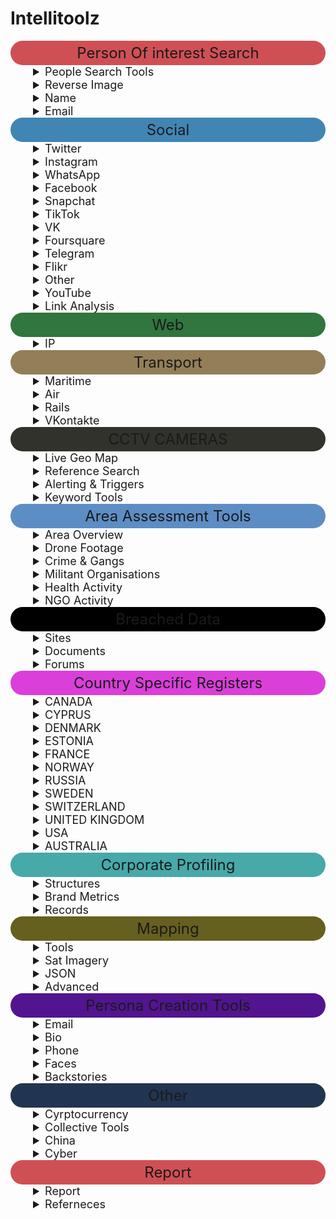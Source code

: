 <h1 id="intellitoolz">Intellitoolz</h1>
<summary style="text-align: center; font-size: 24px; background-color: #CF5054; padding: 5px; border-radius: 110px;">Person Of interest Search</summary>

<details>
<summary style="font-size: 18px; text-indent: 2em;">People Search Tools</summary>

<ul>
<li><p><a href="https://pipl.com/">Pipl - People Search</a></p>
</li>
<li><p><a href="https://www.zoominfo.com/s/search">ZoomInfo&#39;s database</a></p>
</li>
<li><p><a href="https://www.social-searcher.com/google-social-search/?q=person&fb=on&tw=on&gp=on&in=on&li=on&pi=on">Social Search (6 SM Platforms)</a></p>
</li>
<li><p><a href="https://www.whitepages.com.au/">White Pages® - Search for an Australian Business, Government Department or Person</a></p>
</li>
<li><p><a href="https://thatsthem.com/people-search">ThatsThem</a></p>
</li>
<li><p><a href="https://webmii.com/">Webmii</a></p>
</li>
<li><p><a href="https://www.peekyou.com/">PeekYou - People Search Made Easy</a></p>
</li>
<li><p><a href="https://www.411.com/">411 - White Pages -- Find Phone Numbers, People, Addresses &amp; More</a></p>
</li>
<li><p><a href="https://www.intelius.com/people-search?utm_source=google&utm_medium=cpc&utm_campaign=brand%20international&utm_content=25302&utm_term=%2Bintelius&gclid=Cj0KCQjw-r71BRDuARIsAB7i_QOSCvv1_ibR-OBmpUSDuiJLk75-NPxmhrl_mZv89VkDWCDdawEvLHEaAlIhEALw_wcB">People Search -- Intelius</a></p>
</li>
<li><p><a href="https://xlek.com/">xlek - Free Public Data Search</a></p>
</li>
<li><p><a href="https://nuwber.com/">Nuwber</a></p>
</details></li>
</ul>
<details>
<summary style="font-size: 18px; text-indent: 2em;">Reverse Image</summary>

<ul>
<li><p><a href="https://yandex.com/images/">Yandex.Images: search for images online or search by image</a></p>
</li>
<li><p><a href="https://pimeyes.com/en">PimEyes: Face Recognition Search Engine and Reverse Image Search</a></p>
</li>
<li><p><a href="https://images.google.com/">Google Reverse Image Search</a></p>
</li>
<li><p><a href="https://yandex.ru/images/?rdrnd=892501&redircnt=1551245317.1">Yandex</a></p>
</li>
<li><p><a href="http://www.bing.com/images/discover?FORM=ILPMFT">Bing Image Feed</a></p>
</li>
<li><p><a href="https://www.plaghunter.com/">Plaghunter.com</a></p>
</li>
<li><p><a href="https://www.osintcombine.com/reverse-image-analyzer">Reverse Image Analyser -- OSINT Combine</a></p>
</li>
<li><p><a href="https://identify.plantnet.org/">Pl@ntNet Identify</a></p>
</li>
<li><p><a href="https://ebird.org/home">eBird - Discover a new world of birding...</a></p>
</li>
<li><p><a href="http://www.cameratrace.com/trace">CameraTrace: Trace A Camera For Free</a></p>
</li>
<li><p><a href="https://console.aws.amazon.com/rekognition/home">AWS Rekognition (Facial Recognition &amp; Feature Extraction)</a></p>
</li>
<li><p><a href="https://cloud.google.com/natural-language/">Google Natural Language Processing</a></p>
</li>
<li><p><a href="https://tone-analyzer-demo.ng.bluemix.net/">Tone Analyzer (IBM Watson)</a></p>
</li>
<li><p><a href="https://cloud.google.com/vision/docs/drag-and-drop">Cloud Vision API  --  Image Analysis</a></p>
</li>
</ul>
</details>


<details>
<summary style="font-size: 18px; text-indent: 2em;">Name </summary>

<ul>
<li><p><a href="https://xlek.com/search_results.php">Public Information</a></p>
</li>
<li><p><a href="https://github.com/soxoj/osint-namecheckers-list">namecheckers-list: A list of tools to search accounts by username</a></p>
</li>
<li><p><a href="https://whatsmyname.app/">WhatsMyName Web osint</a></p>
</li>
</ul>
</details>


<details>
<summary style="font-size: 18px; text-indent: 2em;">Email</summary>

<ul>
<li><p><a href="https://epieos.com/">Epieos, the ultimate OSINT tool for email search -- holehe is CLI LINUX</a></p>
</li>
<li><p><a href="https://account.lampyre.io/data-lookup">Lampyre osint</a></p>
</li>
<li><p><a href="https://haveibeenpwned.com/">Have I Been Pwned: Check if your email has been compromised in a data breach</a></p>
</li>
<li><p><a href="https://centralops.net/co/emaildossier.aspx">Email exists? </a></p>
</li>
<li><p><a href="https://emailrep.io/">Simple Email Reputation</a></p>
</li>
<li><p><a href="https://hunter.io/">Hunter.io (Email Address Finder)</a></p>
</li>
<li><p><a href="https://whatismyipaddress.com/trace-email">Trace Email Address Source</a></p>
</li>
</ul>
</details>

<summary style="text-align: center; font-size: 24px; background-color: #4085B4; padding: 5px; border-radius: 110px;">Social</summary>


<details>
<summary style="font-size: 18px; text-indent: 2em;">Twitter</summary>

<ul>
<li><p><a href="https://twitterfall.com/">Twitterfall (Twitter)</a></p>
</li>
<li><p><a href="https://twimap.com/">Twitter Activity Map (Twitter)</a></p>
</li>
<li><p><a href="https://www.trendsmap.com/">Trends Map (Twitter)</a></p>
</li>
<li><p><a href="https://tweetdeck.twitter.com/">TweetDeck Geo Search (Twitter)</a></p>
</li>
<li><p><a href="https://onemilliontweetmap.com/?center=25.505,-0.09&zoom=2&search=&timeStep=0&timeSelector=0&hashtag1=&hashtag2=&hashtagBattle=0&timeRange=0&timeRange=25&heatmap=0&sun=0&cluster=1">OneMillionTweetMap (Twitter)</a></p>
</li>
<li><p><a href="https://www.omnisci.com/demos/tweetmap/">OmniSci Tweetmap (Twitter)</a></p>
</li>
<li><p><a href="https://twitter.com/search-advanced?lang=en&new">Twitter Advanced Search (Twitter)</a></p>
</li>
<li><p><a href="https://socialbearing.com/">Social Bearing (Twitter)</a></p>
</li>
<li><p><a href="https://tweetbeaver.com/">TweetBeaver (Twitter)</a></p>
</li>
<li><p><a href="https://keitharm.me/projects/tweet/">Twitter User Geo Mapper (Twitter)</a></p>
</li>
<li><p><a href="https://spoonbill.io/">Spoonbill (Twitter Account Changes)</a></p>
</li>
<li><p><a href="https://app.truthnest.com/">TruthNest - Twitter User Analysis</a></p>
</li>
<li><p><a href="http://theherdlocker.com/">TheHerdLocker.com</a></p>
</li>
</ul>
</details>


<details>
<summary style="font-size: 18px; text-indent: 2em;">Instagram</summary>

<ul>
<li><p><a href="https://www.instagram.com/accounts/login/?hl=en">Instagram (Use Search + Auto Refresh)</a></p>
</li>
<li><p><a href="https://www.osintcombine.com/instagram-explorer/#">Instagram Explorer -- OSINT Combine</a></p>
</li>
<li><p><a href="https://www.osintcombine.com/instagram-explorer">Instagram Explorer -- OSINT Combine</a></p>
</li>
<li><p><a href="https://www.searchmy.bio/">Searchmy.bio - Search Instagram bio text</a></p>
</li>
<li><p><a href="https://www.google.com/search?client=ubuntu&hs=CzK&channel=fs&ei=Q1rhW9yIDI27rQHr_bDACw&q=site%3Ainstagram.com+%22person%22&oq=site%3Ainstagram.com+%22person%22&gs_l=psy-ab.3...4194.4916..5259...0.0..0.329.1218.0j4j1j1......0....1..gws-wiz.CPTTLh3l4Bk">Instagram Person Search (change &quot;person&quot; for name)</a></p>
</li>
<li><p><a href="https://exportcomments.com/#">Export Comments to Excel Free - EXPORTCOMMENTS.COM</a></p>
</li>
<li><p><a href="https://analisa.io/">Instagram Analytics &amp; TikTok Analytics -- Analisa.io</a></p>
</li>
</ul>
</details>

<details>
<summary style="font-size: 18px; text-indent: 2em;">WhatsApp</summary>

<ul>
<li><a href="https://watools.io/wa-watcher">WA Watcher online status tracker - WhatsApp Tools</a></li>
</ul>
</details>

<details>
<summary style="font-size: 18px; text-indent: 2em;">Facebook</summary>

<ul>
<li><p><a href="https://www.facebook.com/search/videos/?q=Sydney&epa=FILTERS&filters=eyJ2aWRlb3Nfc291cmNlIjoie1wibmFtZVwiOlwidmlkZW9zX2xpdmVcIixcImFyZ3NcIjpcIlwifSJ9">Facebook Live Video Search (Modify search location)</a></p>
</li>
<li><p><a href="https://www.facebook.com/events/%3CeventID%3E/?active_tab=discussion">Facebook Event (Modify &lt;eventID in URL)</a></p>
</li>
<li><p><a href="http://graph.tips/beta/">Facebook Filter Search</a></p>
</li>
<li><p><a href="https://exportcomments.com/">Export Facebook, Instagram, Twitter, YouTube, VK, TikTok, Vimeo Comments to CSV / Excel - EXPORTCOMMENTS.COM</a></p>
</li>
</ul>
</details>

<details>

 <summary style="font-size: 18px; text-indent: 2em;">Snapchat</summary>

<ul>
<li><p><a href="https://map.snapchat.com/@-33.867100,151.207000,12.00z">SnapChat Activity Map (SnapChat)</a></p>
</li>
<li><p><a href="https://www.osintcombine.com/snapchat-multi-viewer">Snapchat Multi-Viewer -- OSINT Combine</a></p>
</li>
<li><p><a href="https://www.github.com/asharbinkhalil/khoji">khoji -- To download previous bitmojis</a></p>
</li>
</ul>
</details>


<details>

 <summary style="font-size: 18px; text-indent: 2em;">TikTok</summary>

<ul>
<li><p><a href="https://www.osintcombine.com/tiktok-quick-search">TikTok Quick Search -- OSINT Combine</a></p>
</li>
<li><p><a href="https://analisa.io/#">Instagram Analytics &amp; TikTok Analytics -- Analisa.io</a></p>
</li>
</ul>
</details>


<details>

<summary style="font-size: 18px; text-indent: 2em;">VK</summary>

<ul>
<li><a href="https://vk.com/people">VKontakte People Search</a></li>
</ul>
</details>

<details>
<summary style="font-size: 18px; text-indent: 2em;">Foursquare</summary>

<ul>
<li><a href="https://foursquare.com/search">Foursquare Search</a></li>
</ul>
</details>
<details>

<summary style="font-size: 18px; text-indent: 2em;">Telegram</summary>

<ul>
<li><p><a href="https://cse.google.com/cse?&cx=006368593537057042503:efxu7xprihg#gsc.tab=0">Telegram Search (Telegago)</a></p>
</li>
<li><p><a href="https://tgstat.ru/en/search">Telegram Search</a></p>
</li>
<li><p><a href="https://lyzem.com/">Home -- Lyzem.com</a></p>
</li>
</ul>
</details>

<details>

<summary style="font-size: 18px; text-indent: 2em;">Flikr</summary>

<ul>
<li><p><a href="https://www.flickr.com/map">Flickr Activity Map (Flickr)</a></p>
</li>
<li><p><a href="https://current-location.com/">Flikr Current Location</a></p>
</li>
</ul>
</details>
<details>
<summary style="font-size: 18px; text-indent: 2em;">Other</summary>


<ul>
<li><p><a href="https://www.google.com.au/search?q=cowboy+boots+AND+near+sydney&safe=strict&glp=1&adtest=on&tci=g%3A2036&uule=w+CAIQICIJQXVzdHJhbGlh&adtest-useragent=Mozilla%2F5.0+%28Linux%3B+U%3B+Android-4.0.3%3B+en-us%3B+Xoom+Build%2FIML77%29+AppleWebKit%2F535.7+%28KHTML%2C+like+Gecko%29+CrMo%2F16.0.912.75+Safari%2F535.7&oq=cowboy+boots+AND+near+sydney&gs_l=heirloom-serp.3...3525.3898.0.4005.6.2.0.3.0.0.171.301.0j2.2.0....0...1ac.1.34.heirloom-serp..5.1.130.fun-5TipiJM">Google NEAR Keyword Sample (Google)</a></p>
</li>
<li><p><a href="https://www.broadcastify.com/listen/">Broadcastify - Listen Live to Police, Fire, EMS, Aviation, and Rail Audio Feeds</a></p>
</li>
<li><p><a href="https://liveuamap.com/">Live UA Map (Geopolitical Event Monitor Map)</a></p>
</li>
<li><p><a href="https://trends.google.com/trends/trendingsearches/daily?geo=AR">Country Daily Trending Search Topics</a></p>
</li>
<li><p><a href="https://wigle.net/#">WiGLE: Wireless Network Mapping</a></p>
</li>
<li><p><a href="https://www.doogal.co.uk/strava.php">Strava segments</a></p>
</li>
<li><p><a href="https://botsentinel.com/">Bot Sentinel Dashboard ‹ Bot Sentinel</a></p>
</li>
<li><p><a href="https://www.osintcombine.com/social-geo-lens">Social Geo Lens -- OSINT Combine</a></p>
</li>
<li><p><a href="https://crisis24.garda.com/insights-intelligence/intelligence/risk-maps/global-security-hotspots-map">Global Security Hotspots Map -- Crisis24</a></p>
</li>
<li><p><a href="https://livingatlas.arcgis.com/livefeeds-status/">Live Feeds Status</a></p>
</li>
<li><p><a href="https://earthdata.nasa.gov/earth-observation-data/near-real-time/firms/active-fire-data">Active Fire Data -- Earthdata</a></p>
</details></li>
</ul>
<details>

<summary style="font-size: 18px; text-indent: 2em;">YouTube</summary>


<ul>
<li><p><a href="https://youtube.github.io/geo-search-tool/search.html">Youtube Geo Search Tool</a></p>
</li>
<li><p><a href="http://mattw.io/youtube-geofind/location">YouTube Geofind</a></p>
</li>
<li><p><a href="https://hadzy.com/">Hadzy - Youtube comments search</a></p>
</li>
</ul>
</details>


<details>

<summary style="font-size: 18px; text-indent: 2em;">Link Analysis</summary>

<ul>
<li><p><a href="https://anvaka.github.io/map-of-reddit/?x=353711.52128544624&y=389235.4555817076&z=18075.980708777406&q=europe">Map of Reddit</a></p>
</li>
<li><p><a href="https://socialgrep.com/">SocialGrep - Reddit</a></p>
</li>
<li><p><a href="https://www.smat-app.com/timeline?searchTerm=qanon&startDate=2021-10-17&endDate=2022-04-17&websites=gab&numberOf=10&interval=day&limit=1000&changepoint=false">SMAT - Multi source</a></p>
</li>
<li><p><a href="https://tweetdeck.twitter.com/#">TweetDeck</a></p>
</li>
<li><p><a href="https://mentionmapp.com/">Mentionmapp Twitter Networks (Twitter)</a></p>
</li>
<li><p><a href="https://accountanalysis.lucahammer.com/">Analysis of Twitter Accounts</a></p>
</li>
<li><p><a href="http://gramspy.com/">Instagram Interaction Reports (Instagram)</a></p>
</li>
<li><p><a href="https://tweetbeaver.com/getcommonfollowers.php">Find common followers of two Twitter users - TweetBeaver</a></p>
</li>
<li><p><a href="https://ident.familysearch.org/cis-web/oauth2/v3/authorization?client_secret=WXExoUx36sCbsd2QXtC55MN9EgTjYZ25IrLXdIMKg4WN9xnRHp5bsxGmt6g9BMq8lGvfJWNkJzxUuyZhhA8UMsLSBtlOzTRN2HEbHWTqdzoKN4%2Bkn6fOmTwhgJzj5CuaRisDhOcJ7KRugK%2BXpJZ7ZXXlJL0BJN8FglDmZ7QlIwGQ2q1qkyE6loSYd9EZnyXKhbs3O4KoQHqgTKcaG7Rimms0s1qi%2FTB6J4fZFcb%2ButkuVIgudFMklmdYXBnpvuRY4%2BD%2B82RrfRTRmcPqpThYbx8AxkBu6hiGvPoCBFT1YkXQPEIq2Na73tJAo1iyphp5dm9y9FSeiBOy1aXBOZDKUg%3D%3D&display=tree&response_type=code&redirect_uri=https%3A%2F%2Fwww.familysearch.org%2Fauth%2Ffamilysearch%2Fcallback&state=https%3A%2F%2Fwww.familysearch.org%2Ftree%2Ffind%2Fname&client_id=3Z3L-Z4GK-J7ZS-YT3Z-Q4KY-YN66-ZX5K-176R">FamilySearch: Sign In</a></p>
</li>
<li><p><a href="https://tweetbeaver.com/getcommonfriends.php">Find common friends of two Twitter users - TweetBeaver</a></p>
</li>
<li><p><a href="https://tweetbeaver.com/getconversations.php">Find conversations between two users - TweetBeaver</a></p>
</li>
<li><p><a href="https://tweetbeaver.com/getbulkdata.php">Bulk download Twitter user data - TweetBeaver</a></p>
</li>
<li><p><a href="https://www.facebook.com/browse/mutual_friends/?uid=4&node=5">Facebook Mutual Friends (Modify Source UID &amp; Node in URL)</a></p>
</li>
<li><p><a href="https://osintcombine.tools/#">DataVis by OSINT Combine</a></p>
</li>
<li><p><a href="https://polinode.com/">Polinode - Powerful Network Analysis in the Cloud</a></p>
</li>
<li><p><a href="https://www.google.com/advanced_search">2. Google Advanced Search (Google)</a></p>
</details></li>
</ul>
<summary style="text-align: center; font-size: 24px; background-color: #30763E; padding: 5px; border-radius: 110px;">Web</summary>

<details>
<summary style="font-size: 18px; text-indent: 2em;">IP</summary>

<ul>
<li><p><a href="https://toolbox.googleapps.com/apps/dig/#ANY/">Dig (DNS lookup)</a></p>
</li>
<li><p><a href="https://who.is/">Ip &amp; Domain</a></p>
</li>
<li><p><a href="https://viewdns.info/">ViewDNS.info - Your one source for DNS related tools!</a></p>
</li>
<li><p><a href="https://www.virustotal.com/gui/url/">VirusTotal - Error 404</a></p>
</li>
<li><p><a href="https://builtwith.com/">BuiltWith Technology Lookup</a></p>
</li>
<li><p><a href="https://www.shodan.io">Shohdan</a></p>
</li>
<li><p><a href="https://www.maxmind.com/en/geoip2-precision-demo?ip_address=134.119.176.19">GeoIP2 Web Service Demo -- MaxMind</a></p>
</li>
</ul>
</details>


<summary style="text-align: center; font-size: 24px; background-color: #937E58; padding: 5px; border-radius: 110px;">Transport</summary>

<details>

<summary style="font-size: 18px; text-indent: 2em;">Maritime</summary>

<ul>
<li><p><a href="http://www.equasis.org/EquasisWeb/public/HomePage">Vessel Ownership &amp; ID Records</a></p>
</li>
<li><p><a href="https://globalfishingwatch.org/map/">Global Fishing Watch</a></p>
</li>
<li><p><a href="https://www.marinetraffic.com/en/ais/home/centerx:100.5/centery:13.6/zoom:11">MarineTraffic: Global Ship Tracking Intelligence -- AIS Marine Traffic</a></p>
</li>
<li><p><a href="https://www.maritime-database.com/">Maritime Database</a></p>
</li>
</ul>
</details>

<details>
<summary style="font-size: 18px; text-indent: 2em;">Air</summary>

<ul>
<li><p><a href="https://global.adsbexchange.com/VirtualRadar/desktop.html">Aircraft Radar (ADSB Exchange)</a></p>
</li>
<li><p><a href="https://flight-data.adsbexchange.com/">Historical Flight Viewer</a></p>
</li>
<li><p><a href="https://www.radarbox24.com/@2.41699,27.25463,z3">AirNav RadarBox - Live Flight Tracker and Airport Status</a></p>
</li>
<li><p><a href="https://radar.freedar.uk/VirtualRadar/desktop.html">Freedar.uk (89)</a></p>
</li>
<li><p><a href="http://www.ads-b.nl/">ADS-B Historical Records</a></p>
</li>
</ul>
</details>

<details>

<summary style="font-size: 18px; text-indent: 2em;">Rails</summary>

<ul>
<li><p><a href="https://www.openrailwaymap.org/">Global Railway Map Reference</a></p>
</li>
<li><p><a href="https://minitokyo3d.com/">Mini Tokyo 3D</a></p>
</li>
<li><p><a href="http://www-personal.umich.edu/~yopopov/rrt/railroadmaps/">Railroad Maps</a></p>
</li>
</ul>
</details>

<details>
<summary style="font-size: 18px; text-indent: 2em;">VKontakte</summary>

<ul>
<li><a href="http://snradar.azurewebsites.net/">SnRadar</a></details></li>
</ul>
<summary style="text-align: center; font-size: 24px;  background-color: #31322B; padding: 5px; border-radius: 110px;">CCTV CAMERAS</summary>

<details>
<summary style="font-size: 18px; text-indent: 2em;">Live Geo Map</summary>

<ul>
<li><p><a href="https://openstreetcam.org/map/@40.73112880602221,-73.99618148803712,12z">OpenStreetCam</a></p>
</li>
<li><p><a href="https://www.earthcam.com/network/map.php">Live Network of Webcams and Streaming Video Cameras - EarthCam</a></p>
</li>
<li><p><a href="https://worldcam.eu/map/australia-oceania#14/-33.86082983873439/151.1986541748047">Webcam Map</a></p>
</li>
<li><p><a href="https://kamba4.crux.uberspace.de/">Surveillance under Surveillance</a></p>
</li>
<li><p><a href="https://www.windy.com/-Webcams/webcams?-33.859,151.200,5">Windy: Webcams</a></p>
</details>
<details>
<summary style="font-size: 18px; text-indent: 2em;">Reference Search</summary>
</li>
<li><p><a href="http://airportwebcams.net/category/australia/">Global Airport Webcams</a></p>
</li>
<li><p><a href="https://www.google.com/search?client=ubuntu&channel=fs&q=site%3Ainsecam.org+%22location%22&ie=utf-8&oe=utf-8">site:insecam.org &quot;location&quot; - Google Search</a></p>
</li>
<li><p><a href="https://sunders.uber.space/#:~:text=Surveillance%20under%20Surveillance&text=Surveillance%20under%20Surveillance%20shows%20you,observe%2C%20or%20other%20interesting%20facts.">Surveillance under Surveillance</a></p>
</li>
</ul>
</details>

<details>
<summary style="font-size: 18px; text-indent: 2em;">Alerting & Triggers</summary>

<ul>
<li><p><a href="https://www.google.com.au/alerts">Google Alerts</a></p>
</li>
<li><p><a href="https://www.talkwalker.com/alerts">Alert Service (Surface Web &amp; Twitter)</a></p>
</li>
<li><p><a href="https://feedreader.com/">Free RSS Reader</a></p>
</li>
<li><p><a href="https://disasteralert.pdc.org/disasteralert/">Disaster Alert</a></p>
</li>
<li><p><a href="https://gdacs.org/">GDACS - Global Disaster Alerting Coordination System</a></p>
</li>
</ul>
</details>



<details>
<summary style="font-size: 18px; text-indent: 2em;">Keyword Tools</summary>

<ul>
<li><p><a href="https://www.social-searcher.com/google-social-search/">Multi-Platform Search Portal (6 SM Platforms)</a></p>
</li>
<li><p><a href="https://www.google.com/search?source=hp&ei=_1jhW5-UDde89QOi5oaABw&q=this+AND+that+OR+those&btnK=Google+Search&oq=this+AND+that+OR+those&gs_l=psy-ab.3...3527.8869..9000...0.0..0.312.3393.0j11j5j1....2..0....1..gws-wiz.......0j0i131j0i3j0i10.wQjJDQZpgrE">Google AND/OR Search (Google)</a></p>
</li>
</ul>
</details>


<summary style="text-align: center; font-size: 24px; background-color: #5D8DC5; padding: 5px; border-radius: 110px;">Area Assessment Tools</summary>

</details>
<details>
<summary style="font-size: 18px; text-indent: 2em;">Area Overview</summary>


<ul>
<li><p><a href="https://mc.bbbike.org/mc/#">1. Area Maps</a></p>
</li>
<li><p><a href="https://www.cia.gov/library/publications/the-world-factbook/">2. The World Factbook — Central Intelligence Agency</a></p>
</li>
<li><p><a href="https://www.acleddata.com/dashboard/">3. Crisis Dashboard (Macro Events)</a></p>
</li>
<li><p><a href="https://liveuamap.com/#">4. Live UA Map (Significant Events)</a></p>
</li>
<li><p><a href="https://www.emporis.com/buildings/map?action=%2Fbuildings#">World Building Map -- EMPORIS</a></p>
</li>
<li><p><a href="https://www.mapchecking.com/#48.8629816,2.2871467;48.8628097,2.2868619;48.8626608,2.2872267;48.8628700,2.2875427;2.5;48.8628950,2.2869780,18">MapChecking - Crowd size estimator</a></p>
</li>
<li><p><a href="https://openhistoricalmap.org/#map=5/48.691/35.134&layers=O&date=1901&daterange=1800,2022">OpenHistoricalMap</a></p>
</li>
</ul>
</details>

<details>
<summary style="font-size: 18px; text-indent: 2em;">Drone Footage</summary>

<ul>
<li><p><a href="https://travelwithdrone.com/">TRAVELwithDRONE - Aerial Videos Database</a></p>
</li>
<li><p><a href="https://waqi.info/">World&#39;s Air Pollution: Real-time Air Quality Index</a></p>
</li>
<li><p><a href="https://github.com/cartographia/geospatial-intelligence-library">Tool Library 🛰 Your geospatial intelligence tool belt for digital investigations</a></p>
</li>
<li><p><a href="https://map.openseamap.org/">OpenSeaMap - The free nautical chart</a></p>
</li>
<li><p><a href="https://www.peakfinder.org/?lat=-33.04360&lng=151.26500&ele=639&off=33&azi=182.76&alt=5.6&fov=47.8&cfg=s&name=Mount%20Warrawolong">Mount Warrawolong - PeakFinder</a></p>
</li>
<li><p><a href="http://www.geonames.org/">GeoNames</a></p>
</li>
</ul>
<details>
<summary style="font-size: 18px; text-indent: 2em;">News Topics</summary>

<ul>
<li><p><a href="https://newspapermap.com/">5. Global Newspaper Map</a></p>
</li>
<li><p><a href="https://world.einnews.com/">6. World News Headlines by Country</a></p>
</li>
<li><p><a href="https://trends.google.com/trends/trendingsearches/daily?geo=AU">7. Daily Trending Search Topics</a></p>
</li>
<li><p><a href="https://trends.google.com/trends/yis/2017/AU/">8. Yearly Trending Search Topics</a></p>
</li>
<li><p><a href="https://trackography.org/">Trackography - Who tracks you online?</a></p>
</li>
</ul>
</details>
<details>

<summary style="font-size: 18px; text-indent: 2em;">Social Media Macro View</summary>

<ul>
<li><p><a href="https://www.statista.com/">9. Social Media Usage Statistics</a></p>
</li>
<li><p><a href="https://www.trendsmap.com/#">10. Social Media Trending Map</a></p>
</li>
<li><p><a href="https://www.slideshare.net/DataReportal/digital-2019-iraq-january-2019-v01">Social Media Metrics (navigate to slide 4)</a></p>
</li>
</ul>
</details>
<details>
<summary style="font-size: 18px; text-indent: 2em;">High Activity Zones</summary>


<ul>
<li><p><a href="https://onemilliontweetmap.com/?center=7.18810087117902,59.94140625000001&zoom=2&search=&timeStep=0&timeSelector=0&hashtag1=&hashtag2=&hashtagBattle=0&timeRange=0&timeRange=25&heatmap=0&sun=0&cluster=1">12. High Activity Zones (Twitter)</a></p>
</li>
<li><p><a href="https://map.snapchat.com/@-33.815900,151.091000,12.00z">13. High Activity Zones (Snapchat)</a></p>
</li>
<li><p><a href="https://www.flickr.com/map/#">14. High Activity Zones (Flikr)</a></p>
</li>
<li><p><a href="https://www.smat-app.com/timeline">SMAT</a></p>
</li>
</ul>
</details>
<details>
<summary style="font-size: 18px; text-indent: 2em;">Area Photos</summary>


<ul>
<li><p><a href="https://www.facebook.com/search/photos/?q=Bangkok">16. Facebook (Modify Tagged Location &amp; Keyword to Area)</a></p>
</li>
<li><p><a href="https://twitter.com/search?f=images&vertical=default&q=near%3Asydney%20within%3A5km%20filter%3Aimages&src=typd&lang=en">17. Twitter (Modify search field for criteria and range)</a></p>
</li>
<li><p><a href="https://www.instagram.com/explore/locations/234756425/">18. Instagram (Locate and modify location ID in URL)</a></p>
</li>
<li><p><a href="https://www.osintcombine.com/instagram-explorer/#">Instagram Explorer -- OSINT Combine</a></p>
</li>
</ul>
</details>

<summary style="text-align: center; font-size: 24px; background-color: #CF5054; padding: 5px; border-radius: 110px;">Threat Actors</summary>



</details>
<details>
<summary style="font-size: 18px; text-indent: 2em;">Crime & Gangs</summary>


<ul>
<li><p><a href="https://www.numbeo.com/crime/rankings_by_country.jsp">19. Crime Index by Country</a></p>
</li>
<li><p><a href="http://gangs.globalincidentmap.com/home.php">20. US Gang Activity (US Only)</a></p>
</li>
<li><p><a href="https://www.nationmaster.com/country-info/stats/Crime/Violent-crime/Murder-rate">21. Violent Crime Acvitiy by Country</a></p>
</li>
<li><p><a href="https://knoema.com/atlas/topics/Crime-Statistics">22. Crime Statistics - World and regional statistics, national data, maps, rankings</a></p>
</li>
</ul>
</details>
<details>
<summary style="font-size: 18px; text-indent: 2em;">Militant Organisations</summary>

<ul>
<li><p><a href="https://www.start.umd.edu/gtd/search/BrowseBy.aspx?category=country">23. Militant Group Historical Activities</a></p>
</li>
<li><p><a href="http://web.stanford.edu/group/mappingmilitants/cgi-bin/">24. Group Linkages &amp; Events</a></p>
</li>
<li><p><a href="https://ucdp.uu.se/exploratory">UCDP - Uppsala Conflict Data Program</a></p>
</li>
<li><p>[Every Disputed Territory in the World - <a href="http://metrocosm.com/disputed-territories-map.html">Interactive Map]</a></p>
</li>
<li><p><a href="https://storymaps.esri.com/stories/terrorist-attacks/">Terrorist Attacks</a></p>
</li>
</ul>
</details>
<details>
<summary style="font-size: 18px; text-indent: 2em;">Health Activity</summary>

<ul>
<li><p><a href="https://gisanddata.maps.arcgis.com/apps/opsdashboard/index.html#">Coronavirus 2019-nCoV</a></p>
</li>
<li><p><a href="https://www.healthmap.org/en/">Flu &amp; Ebola Map -- Virus &amp; Contagious Disease Surveillance</a></p>
</li>
<li><p><a href="https://covid19board.app/">COVID-19 Crisis Dashboard</a></p>
</li>
</ul>
</details>
<details>
<summary style="font-size: 18px; text-indent: 2em;">NGO Activity</summary>

<ul>
<li><p><a href="http://www.globalmodernslavery.org/">Counter Human Trafficking Organisations Map</a></p>
</li>
<li><p><a href="http://dataviz.du.edu/projects/htc/flow/">Human Trafficking Flow Map</a></p>
</li>
<li><p><a href="https://www.insightcrime.org/countries/">Drug Trade Insight (South America)</a></p>
</li>
<li><p><a href="https://data.unodc.org/">Drug Trade Statistics &amp; Usage</a></p>
</li>
<li><p><a href="http://nisatapps.prio.org/armsglobe/index.php">Mapping Arms Data - the trade in small arms and their ammunition, 1992-2014</a></p>
</li>
<li><p><a href="https://wigle.net/">WiGLE: Wireless Network Mapping</a></p>
</li>
<li><p><a href="https://discordapp.com/invite/5pmK4TU">2. Discord GlobalNews.Watch</a></p>
</li>
</ul>
</details>






<summary style="text-align: center; font-size: 24px; background-color: #000000; padding: 5px; border-radius: 110px;">Breached Data</summary>


</details>
<details>
<summary style="font-size: 18px; text-indent: 2em;">Sites</summary>

<ul>
<li><p><a href="https://haveibeenpwned.com/">Have I Been Pwned: Check if your email has been compromised in a data breach</a></p>
</li>
<li><p><a href="https://dehashed.com/">DeHashed — #FreeThePassword</a></p>
</li>
<li><p><a href="https://ghostproject.fr/m">GhostProject</a></p>
</li>
</ul>
</details>
<details>
<summary style="font-size: 18px; text-indent: 2em;">Documents</summary>

<ul>
<li><p><a href="http://cse.google.co.uk/cse?cof=CX:Documents%2520-%2520Formats;&cx=009462381166450434430:nudphlkt3p4&num=100&ei=TgKvWJLJCamUgAaP1Y2IBA">Google Custom Search</a></p>
</li>
<li><p><a href="https://www.google.com/search?num=100&newwindow=1&safe=off&client=firefox-a&hl=en&rls=org.mozilla%3Aen-US%3Aofficial&ei=Ql7hW7LIDMmv9QPm6o6YDQ&q=inurl%3Aftp+-inurl%3A%28http%7Chttps%29+searchterm&oq=inurl%3Aftp+-inurl%3A%28http%7Chttps%29+searchterm&gs_l=psy-ab.3...2358.3764..3896...0.0..0.226.1595.0j8j2......0....1..gws-wiz.Q7cKYS1AATI">FTP Search (Change &quot;searchterm&quot; in search box)</a></p>
</li>
</ul>
</details>
<details>
<summary style="font-size: 18px; text-indent: 2em;">Forums</summary>


<ul>
<li><p><a href="https://gab.com/search">search (@search@gab.com) -- gab.com - Gab Social</a></p>
</li>
<li><p><a href="http://www.redditinvestigator.com/">Reddit Investigator (Reddit)</a></p>
</li>
<li><p><a href="https://find.4chan.org/?q=test">4Chan Search</a></p>
</li>
<li><p><a href="https://snoopsnoo.com/">SnoopSnoo - reddit user and subreddit analytics</a></p>
</li>
<li><p><a href="https://reddit6.com/#/Stream">Reditr</a></p>
</li>
<li><p><a href="https://rdddeck.com/">Deck for Reddit</a></p>
</li>
<li><p><a href="http://yasiv.com/reddit">reddit visualization - YASIV</a></p>
</li>
</ul>
</details>


<summary style="text-align: center; font-size: 24px; background-color: #DA3FD9; padding: 5px; border-radius: 110px;">Country Specific Registers</summary>




</details>
<details>

<summary style="font-size: 18px; text-indent: 2em;">CANADA</summary>

<ul>
<li><p><a href="http://www.canada411.ca/">CANADA</a></p>
</li>
<li><p><a href="http://www.canada411.ca/search/reverse.html">CANADA - 411</a></p>
</li>
<li><p><a href="https://www.cbsa-asfc.gc.ca/menu-eng.html">CANADA - Border Services</a></p>
</li>
<li><p><a href="http://www.cbr.ca/">CANADA - Business Resource</a></p>
</li>
<li><p><a href="https://www.ic.gc.ca/app/scr/cc/CorporationsCanada/fdrlCrpSrch.html">CANADA - Corporates</a></p>
</li>
<li><p><a href="https://www.ic.gc.ca/app/scr/cc/CorporationsCanada/fdrlCrpSrch.html">CANADA - Federal Corporation</a></p>
</li>
<li><p><a href="https://www.sedar.com/search/search_en.htm">CANADA - Sedar</a></p>
</li>
<li><p><a href="http://www.canadianpeoplesearch.ca/">CANADA - People Search</a></p>
</li>
</ul>
</details>
<details>
<summary style="font-size: 18px; text-indent: 2em;">CYPRUS</summary>

<ul>
<li><p><a href="https://eservices.dls.moi.gov.cy/#/national/geoportalmapviewer">CYPRUS</a></p>
</li>
<li><p><a href="https://efiling.drcor.mcit.gov.cy/DrcorPublic/SearchForm.aspx?sc=0&lang=EN">CYPRUS - Offshore Companies</a></p>
</li>
</ul>
</details>
<details>
<summary style="font-size: 18px; text-indent: 2em;">DENMARK</summary>

<ul>
<li><p><a href="https://www.dk-hostmaster.dk/da/velkommen-til-dk-hostmaster">DENMARK - Domain Register</a></p>
</li>
<li><p><a href="https://ois.dk/">DENMARK - Official Buildings</a></p>
</li>
<li><p><a href="https://datacvr.virk.dk/data/?_np_c=et%2Ckampagneboks%2Cindberet">DENMARK - Official Register</a></p>
</li>
<li><p><a href="https://www.tinglysning.dk/tinglysning/landingpage/landingpage.xhtml">DENMARK - Ownership of house or car</a></p>
</li>
<li><p><a href="https://www.boligsiden.dk/">DENMARK - Properties for sale</a></p>
</li>
<li><p><a href="https://www.krak.dk/">DENMARK - Search for Person</a></p>
</li>
</ul>
</details>
<details>
<summary style="font-size: 18px; text-indent: 2em;">ESTONIA</summary>

<ul>
<li><a href="http://teatmik.ee/en/personlegal/14144085-Asicvault-O%C3%9C">ESTONIA</a></li>
</ul>
</details>
<details>
<summary style="font-size: 18px; text-indent: 2em;">FRANCE</summary>

<ul>
<li><a href="http://societe.com/">FRANCE</a></li>
</ul>
</details>
<details>
<summary style="font-size: 18px; text-indent: 2em;">NORWAY</summary>

<ul>
<li><p><a href="https://www.gulesider.no/">NORWAY - Yellow Pages</a></p>
</li>
<li><p><a href="https://www.1881.no/">NORWAY - 1881</a></p>
</li>
<li><p><a href="https://www.brreg.no/">NORWAY - All registered businesses/entities</a></p>
</li>
<li><p><a href="https://www.vegvesen.no/en/home">NORWAY - Vegvesen - he Norwegian Public Roads Administration, check licence plates etc:</a></p>
</li>
<li><p><a href="https://www.proff.no/">NORWAY - Proff - Business site, find info about companies, key persons, accounting info etc:</a></p>
</li>
</ul>
</details>
<details>
<summary style="font-size: 18px; text-indent: 2em;">RUSSIA</summary>

<ul>
<li><a href="https://egrul.nalog.ru/index.html">RUSSIA</a></li>
</ul>
</details>
<details>
<summary style="font-size: 18px; text-indent: 2em;">SWEDEN</summary>

<ul>
<li><p><a href="http://www.allabolag.se/">SWEDEN</a></p>
</li>
<li><p><a href="http://www.hitta.se/">SWEDEN - Find person</a></p>
</li>
<li><p><a href="http://www.eniro.se/">SWEDEN - Eniro</a></p>
</li>
</ul>
</details>
<details>
<summary style="font-size: 18px; text-indent: 2em;">SWITZERLAND</summary>

<ul>
<li><p><a href="http://zefix.ch/en/search/entity/welcome">SWITZERLAND - Search companies and individuals in Switzerland.</a></p>
</li>
<li><p><a href="https://ti.chregister.ch/cr-portal/suche/suche.xhtml">Cantonal company search, Commercial registry office of Canton Ticino</a></p>
</li>
<li><p><a href="https://www.moneyhouse.ch/en/">Moneyhouse - Commercial register and business information</a></p>
</li>
</ul>
</details>
<details>
<summary style="font-size: 18px; text-indent: 2em;">UNITED KINGDOM</summary>

<ul>
<li><p><a href="https://www.192.com/">UNITED KINGDOM - 192</a></p>
</li>
<li><p><a href="http://beta.companieshouse.gov.uk/">UNITED KINGDOM</a></p>
</li>
<li><p><a href="http://www.britishphonebook.com/">British Phonebook</a></p>
</li>
</ul>
</details>
<details>
<summary style="font-size: 18px; text-indent: 2em;">USA</summary>

<ul>
<li><p><a href="https://publicrecords.onlinesearches.com/">USA - Public Records</a></p>
</li>
<li><p><a href="https://www.blackbookonline.info/USA-counties.aspx">USA - Black Book Online</a></p>
</li>
<li><p><a href="https://biznar.com/biznar/desktop/en/search.html">USA - Biznar</a></p>
</li>
</ul>
</details>
<details>
<summary style="font-size: 18px; text-indent: 2em;">AUSTRALIA</summary>

<ul>
<li><p><a href="https://au.companiesdb.net/">Australia Business Directory</a></p>
</li>
<li><p><a href="https://asic.gov.au/">ASIC Home -- ASIC - Australian Securities and Investments Commission</a></p>
</li>
</ul>
</details>

</summary>

<summary style="text-align: center; font-size: 24px; background-color: #47A9AA; padding: 5px; border-radius: 110px;">Corporate Profiling</summary>




</details>
<details>
<summary style="font-size: 18px; text-indent: 2em;">Structures</summary>

<ul>
<li><p><a href="https://www.linkedin.com/search/results/all/?keywords=%20company:%22Company%22&origin=GLOBAL_SEARCH_HEADER">LinkedIn Hidden Search</a></p>
</li>
<li><p><a href="https://www.marketscreener.com/">Marketscreener</a></p>
</li>
<li><p><a href="https://relationshipscience.com/">Relationship Science Database</a></p>
</li>
<li><p><a href="https://pl.wallmine.com/">Wallmine</a></p>
</li>
<li><p><a href="http://www.skymem.info/">Skymem - email list</a></p>
</li>
<li><p><a href="https://opencorporates.com/">OpenCorporates :: The Open Database Of The Corporate World</a></p>
</li>
<li><p><a href="https://data.occrp.org/">Find public records and leaks - OCCRP Aleph</a></p>
</li>
<li><p><a href="https://www.dnb.com/">Dun &amp; Bradstreet - Accelerate Growth and Improve Business Performance</a></p>
</li>
</ul>
</details>
<details>
<summary style="font-size: 18px; text-indent: 2em;">Brand Metrics</summary>

<ul>
<li><p><a href="http://twiangulate.com/search/">Twiangulate Competition Comparison (Tiwtter )</a></p>
</li>
<li><p><a href="https://socialbearing.com/search/user">Twitter Account Analysis (Twitter)</a></p>
</li>
<li><p><a href="https://www.social-searcher.com/google-social-search/?q=my+brand&fb=on&tw=on&gp=on&in=on&li=on&pi=on">Multi Platform Keyword Search</a></p>
</li>
<li><p><a href="https://www.social-searcher.com/social-buzz/?q5=my+brand">Multi Platform Mention Search</a></p>
</li>
<li><p><a href="https://brand24.com/">Brand24 - Social Media Monitoring Tool</a></p>
</li>
<li><p><a href="https://www.crowdtangle.com/">CrowdTangle -- Content Discovery and Social Monitoring Made Easy</a></p>
</li>
<li><p><a href="https://www.talkwalker.com/social-media-analytics-search">Talkwalker Social Search</a></p>
</li>
<li><p><a href="https://www.facebook.com/ads/library/?active_status=all&ad_type=political_and_issue_ads&country=AU">Ad Library</a></p>
</li>
</ul>
</details>
<details>
<summary style="font-size: 18px; text-indent: 2em;">Records</summary>

<ul>
<li><p><a href="https://techinquiry.org/explorer">Influence Explorer (Contracts US &amp; Aus)</a></p>
</li>
<li><p><a href="https://www.qcc.com/">China - Enterprise Check - Industrial and Commercial Information Query - Company Enterprise Registration Information Query - National Enterprise Credit Information Publicity System</a></p>
</li>
<li><p><a href="https://opensanctions.org/datasets/">Datasets - OpenSanctions</a></p>
</li>
<li><p><a href="http://data.occrp.org/">OCCRP Investigative Dashboard - Search 178 million public records and leaks from 236 sources on company and individual names.</a></p>
</li>
<li><p><a href="http://offshoreleaks.icij.org/">ICIJ Offshore Leaks Database - Find out who’s behind more than 785,000 offshore companies, foundations and trusts from the Panama Papers, the Offshore Leaks, the Bahamas Leaks and the Paradise Papers investigations.</a></p>
</li>
<li><p><a href="https://peppercat.org/">Peppercat.org — The collaborative World Leaders list</a></p>
</li>
<li><p><a href="https://e-justice.europa.eu/content_business_registers_in_member_states-106-en.do">EUROPEAN UNION</a></p>
</li>
<li><p><a href="https://www.offshorealert.com/">OffshoreAlert -- Offshore Financial News, Documents &amp; Intelligence</a></p>
</li>
</ul>
</details>



<summary style="text-align: center; font-size: 24px; background-color: #65601F; padding: 5px; border-radius: 110px;">Mapping</summary>


<details>
<summary style="font-size: 18px; text-indent: 2em;">Tools</summary>

<ul>
<li><p><a href="https://www.google.com/maps">Google Maps</a></p>
</li>
<li><p><a href="https://www.bing.com/maps">Bing Maps</a></p>
</li>
<li><p><a href="https://www.openstreetmap.org/#map=5/-28.153/133.275">OpenStreetMap</a></p>
</li>
<li><p><a href="https://www.mapchannels.com/DualMaps.aspx">Dual Maps - Create Google Maps, Street View and Bing Maps</a></p>
</li>
<li><p><a href="https://www.mapbox.com/bites/00145/#12/-34.0238819/151.0674949">Mapbox Near Time Sat Imagery</a></p>
</li>
<li><p><a href="https://batchgeo.com/">BatchGeo: Create an interactive map from your data</a></p>
</li>
<li><p><a href="https://mc.bbbike.org/mc/">Quad Map Comparison Tool</a></p>
</li>
<li><p><a href="https://www.google.com/maps/about/mymaps/">My Maps – Google Maps</a></p>
</li>
<li><p><a href="https://account.mapbox.com/auth/signin/?route-to=https://studio.mapbox.com/">Mapbox Studio</a></p>
</li>
<li><p><a href="https://www.freemaptools.com/">Free Map Tools</a></p>
</li>
<li><p><a href="http://livingatlas.arcgis.com/wayback/">Wayback Imagery</a></p>
</li>
</ul>
</details>
<details>
<summary style="font-size: 18px; text-indent: 2em;">Sat Imagery</summary>

<ul>
<li><p><a href="https://search.remotepixel.ca/#6.71/-34.451/147.593">Remote Pixel -- Satellite Search</a></p>
</li>
<li><p><a href="https://eos.com/landviewer/?lat=-33.60109&lng=151.21023&z=11">Tuggerah NSW 2259, Australia. - Land Viewer -- EOS</a></p>
</li>
<li><p><a href="https://earthexplorer.usgs.gov/">EarthExplorer - Home</a></p>
</li>
<li><p><a href="https://soar.earth/">Soar -- Discover your Earth</a></p>
</li>
<li><p>[25 Satellite Maps To See Earth in New Ways - <a href="https://gisgeography.com/satellite-maps/">2020] - GIS Geography</a></p>
</li>
<li><p><a href="http://apps.sentinel-hub.com/sentinel-playgr%20ound">Sentinel Hub Playground - A user-friendly place for Sentinel 2/Landsat images.</a></p>
</li>
</ul>
</details>
<details>
<summary style="font-size: 18px; text-indent: 2em;">JSON</summary>

<ul>
<li><p><a href="https://geojson.io/#map=2/-18.3/161.0">geojson.io</a></p>
</li>
<li><p><a href="http://suncalc.net/">Sun Calc - Make an approximation of the time of the day using shadow direction</a></p>
</li>
</ul>
</details>
<details>
<summary style="font-size: 18px; text-indent: 2em;">Advanced</summary>

<ul>
<li><p><a href="https://overpass-turbo.eu/">overpass turbo</a></p>
</li>
<li><p><a href="https://orbtwz.users.earthengine.app/view/radarinterferencetracker">5Ghz Interference Tracker</a></p>
</li>
<li><p><a href="https://labs.tib.eu/geoestimation/">Geolocation Estimation (Images)</a></p>
</li>
<li><p><a href="https://app.traveltime.com/search">Travel Time Map -- Drive Time Radius &amp; Other Modes</a></p>
</li>
<li><p><a href="https://plant.id/">Plant.id - Plant identification app</a></p>
</li>
</ul>
</details>

<summary style="text-align: center; font-size: 24px; background-color: #52148F; padding: 5px; border-radius: 110px;">Persona Creation Tools</summary>

<details>
<summary style="font-size: 18px; text-indent: 2em;">Email</summary>

<ul>
<li><p><a href="https://10minutemail.com/10MinuteMail/index.html?dswid=-1408">10 Minute Mail - Temporary E-Mail</a></p>
</li>
<li><p><a href="https://www.crazymailing.com/">Temporary Disposable Email - 10 minute mail</a></p>
</li>
<li><p><a href="http://www.guerrillamail.com/">✉ Guerrilla Mail - Disposable Temporary E-Mail Address</a></p>
</li>
<li><p><a href="http://www.fakemailgenerator.com/#/gustr.com/Casly1981/">Fake Mail Generator - Free temporary email addresses</a></p>
</li>
<li><p><a href="https://10minutemail.com/">10 Minute Mail - Free Anonymous Temporary email - 10 Minute Mail - Free Anonymous Temporary email</a></p>
</li>
<li><p><a href="http://www.fepg.net/asia.HTML">Asia-East Free Email Providers</a></p>
</li>
</ul>
</details>
<details>
<summary style="font-size: 18px; text-indent: 2em;">Bio</summary>

<ul>
<li><p><a href="https://www.fakenamegenerator.com/">Generate a Random Name - Fake Name Generator</a></p>
</li>
<li><p><a href="https://cdn.rawgit.com/Marak/faker.js/master/examples/browser/index.html">faker.js - generate massive amounts of fake data in node.js and the browser</a></p>
</li>
</ul>
</details>
<details>
<summary style="font-size: 18px; text-indent: 2em;">Phone</summary>

<ul>
<li><p><a href="https://www.twilio.com/try-twilio">Twilio -- Try Twilio Free</a></p>
</li>
<li><p><a href="https://drfone.wondershare.com/message/receive-message-online.html">Top 10 Free Sites to Receive SMS Online Without Real Phone Number- dr.fone</a></p>
</li>
<li><p><a href="https://www.mytrashmobile.com/numbers">FREE mobile numbers to receive text messages online -- mytrashmobile.com</a></p>
</li>
<li><p><a href="https://www.talkyou.me/en/index.html">TalkU - Free Phone Calls, Texts &amp; Walkie Talkie, PTT</a></p>
</li>
<li><p><a href="https://en.gravatar.com/">Gravatar - Globally Recognized Avatars</a></p>
</li>
<li><p><a href="https://www.fakepersongenerator.com/Index/generate">Fake Person Generator -- User Identity, Account and Profile Generator</a></p>
</li>
<li><p><a href="https://names.igopaygo.com/people/full-contact">Full Contact Information Generator</a></p>
</li>
</ul>
</details>
<details>
<summary style="font-size: 18px; text-indent: 2em;">Faces</summary>

<ul>
<li><a href="https://thispersondoesnotexist.com/">This Person Does Not Exist</a></li>
</ul>
</details>
<details>
<summary style="font-size: 18px; text-indent: 2em;">Backstories</summary>

<ul>
<li><p><a href="https://thisresumedoesnotexist.com/">This resume does not exist</a></p>
</li>
<li><p><a href="https://www.character-generator.org.uk/bio/">Character Biography Generator</a></p>
</li>
<li><p><a href="https://discoverahobby.com/">The Ultimate List of Hobbies -- Discover a Hobby</a></p>
</li>
<li><p><a href="https://wikiwho.ailef.tech/">Wikipedia Analysis Tool</a></p>
</li>
<li><p><a href="https://docs.google.com/spreadsheets/d/1JxBbMt4JvGr--G0Pkl3jP9VDTBunR2uD3_faZXDvhxc/edit?usp=drivesdk">OSINT for Finding People - Google Sheets</a></p>
</li>
<li><p><a href="https://boardreader.com/">Boardreader - Forum Search Engine</a></p>
</li>
<li><p><a href="https://start.me/p/OmExgb/terrorism-radicalisation-research-dashboard">Terrorism &amp; Radicalisation Research Dashboard.</a></p>
</li>
<li><p><a href="https://jamestown.org/">The Jamestown Foundation</a></p>
</li>
<li><p><a href="https://wiki.digitalmethods.net/Dmi/ToolDatabase">ToolDatabase &lt; Dmi &lt; Foswiki</a></p>
</li>
<li><p><a href="https://www.lorandbodo.com/weekly-tweets">Lorand Bodo -- Blog -- OSINT -- Countering Terrorism &amp; Extremism</a></p>
</li>
<li><p><a href="https://29a.ch/photo-forensics/#forensic-magnifier">Forensically, free online photo forensics tools - 29a.ch</a></p>
</li>
<li><p><a href="http://www.getghiro.org/">Ghiro - automated digital image forensics tool</a></p>
</li>
<li><p><a href="https://www.gdeltproject.org/data.html#rawdatafiles">Data: Querying, Analyzing and Downloading: The GDELT Project</a></p>
</li>
<li><p>[Bellingcat&#39;s Online Investigation Toolkit - <a href="https://docs.google.com/spreadsheets/d/18rtqh8EG2q1xBo2cLNyhIDuK9jrPGwYr9DI2UncoqJQ/edit#gid=1575012979">bit.ly/bcattools] - Google Sheets</a></p>
</li>
<li><p><a href="https://www.onlineocr.net/">Free Online OCR - Image to text or PDF to Doc converter</a></p>
</li>
<li><p><a href="https://start.me/p/DPYPMz/the-ultimate-osint-collection">The Ultimate OSINT Collection - start.me</a></p>
</li>
<li><p><a href="https://www.smat-app.com/">SMAT - Disinformation Tool</a></p>
</li>
<li><p><a href="https://metaosint.github.io/table/">Full Results Table -- MetaOSINT.github.io</a></p>
</details></li>
</ul>
<summary style="text-align: center; font-size: 24px; background-color: #213451; padding: 5px; border-radius: 110px;">Other</summary>


<details>
<summary style="font-size: 18px; text-indent: 2em;">Cyrptocurrency</summary>

<ul>
<li><p><a href="https://ethtective.com/">ΞTHTECTIVE</a></p>
</li>
<li><p><a href="https://www.breadcrumbs.app/">Breadcrumbs - Investigation Tool</a></p>
</li>
<li><p><a href="https://cryptologos.cc/">Crypto Logos - Cryptocurrency Logo Files (.SVG &amp; .PNG) Download</a></p>
</li>
<li><p><a href="https://esteroids.xyz/#/">Esteroids the frontpage of the decentralized web</a></p>
</li>
<li><p><a href="https://tornado.cash/">Tornado.cash (ETH)</a></p>
</li>
<li><p><a href="https://www.etherchain.org/">Ethereum (ETH) Blockchain Explorer - etherchain.org - 2022</a></p>
</li>
<li><p><a href="https://localmonero.co/blocks">Monero Blocks - XMR block explorer</a></p>
</li>
<li><p><a href="https://xmrchain.net/">xmrchain.net monero explorer</a></p>
</li>
<li><p><a href="https://blockchair.com/">Blockchair — Universal blockchain explorer and search engine</a></p>
</li>
</ul>
</details>



<details>
<summary style="font-size: 18px; text-indent: 2em;">Collective Tools</summary>

<ul>
<li><p><a href="https://osintframework.com/">OSINT Framework</a></p>
</li>
<li><p><a href="https://archive.org/">Wayback Machine</a></p>
</li>
<li><p><a href="https://vis.occrp.org/">VIS. Visual Investigative Scenarios Platform</a></p>
</li>
<li><p><a href="http://osint.link/">OSINT.Link Resource Portal</a></p>
</li>
<li><p><a href="https://docs.google.com/document/d/1BfLPJpRtyq4RFtHJoNpvWQjmGnyVkfE2HYoICKOGguA/edit">Bellingcat&#39;s Online Investigation Toolkit - Google Docs</a></p>
</li>
<li><p><a href="https://start.me/p/EL84Km/cse-utopia">CSE Utopia - start.me</a></p>
</li>
<li><p><a href="https://github.com/jivoi/awesome-osint">jivoi/awesome-osint: A curated list of amazingly awesome OSINT</a></p>
</li>
<li><p><a href="https://start.me/p/9E8BrL/datasets-databases">Datasets &amp; Databases - start.me</a></p>
</li>
<li><p><a href="https://www.exploit-db.com/google-hacking-database">Google Hacking Database</a></p>
</li>
<li><p><a href="https://www.criminal-court-records.com.au/daily-court-lists.html">Australian Court Lists</a></p>
</li>
<li><p><a href="https://checkrego.com.au/">✅ — Best Rego Check Australia: PPSR by Number Plate: Vehicle History</a></p>
</li>
<li><p><a href="https://web.archive.org/web/20200306131224/https://www.criminal-court-records.com.au/daily-court-lists.html">daily court lists</a></p>
</li>
</ul>
</details>

<details>
<summary style="font-size: 18px; text-indent: 2em;">China</summary>

<ul>
<li><p><a href="https://bqzs.cnki.net/">Weapon Knowledge Resource Base</a></p>
</li>
<li><p><a href="https://oversea.cnki.net/index/">CNKI</a></p>
</li>
<li><p><a href="https://kns.cnki.net/kns8">个性化首页-中国知网</a></p>
</li>
</ul>
</details>
<details>
<summary style="font-size: 18px; text-indent: 2em;">Cyber</summary>

<ul>
<li><p><a href="https://openphish.com/">OpenPhish - Phishing Intelligence</a></p>
</li>
<li><p><a href="https://builtwith.com/">BuiltWith Technology Lookup</a></p>
</li>
<li><p><a href="https://urlscan.io/">Website Information Scan</a></p>
</li>
<li><p><a href="https://browserleaks.com/ip">IP Address - BrowserLeaks.com</a></p>
</li>
<li><p><a href="https://www.whois.com/whois/domaintools.com">Whois domaintools.com</a></p>
</li>
<li><p><a href="http://whois.domaintools.com/">Whois Lookup, Domain Availability &amp; IP Search - DomainTools</a></p>
</li>
<li><p><a href="https://www.shodan.io/">Shodan</a></p>
</li>
<li><p><a href="https://www.robtex.com/">Robtex</a></p>
</li>
<li><p><a href="https://domainbigdata.com/">DomainBigData.com - Online investigation tools</a></p>
</li>
<li><p><a href="https://viewdns.info/">ViewDNS.info - Your one source for DNS related tools!</a></p>
</li>
<li><p><a href="https://ahrefs.com/">Ahrefs - SEO Tools &amp; Resources To Grow Your Search Traffic</a></p>
</li>
<li><p><a href="https://research.domaintools.com/">Domain Tools</a></p>
</li>
<li><p><a href="http://spyonweb.com/">SpyOnWeb - Find out related websites via their tracking code</a></p>
</li>
<li><p><a href="https://dnsdumpster.com/">DNS Dumpster - Domain research tool that can discover hosts related to a domain</a></p>
</li>
<li><p><a href="https://searchcode.com/">searchcode -- source code search engine</a></p>
</li>
<li><p><a href="https://abhijithb200.github.io/investigator/">Investigator</a></p>
</li>
<li><p>[example_hashes - <a href="https://hashcat.net/wiki/doku.php?id=example_hashes">hashcat wiki]</a></p>
</li>
<li><p><a href="https://digitalcorpora.org/corpora/disk-images">Digital Corpora » Disk Images</a></p>
</li>
<li><p><a href="https://www.deepl.com/translator">DeepL Translate: The world&#39;s most accurate translator</a></p>
</li>
</ul>
</details>


<summary style="text-align: center; font-size: 24px; background-color: #CF5054; padding: 5px; border-radius: 110px;">Report</summary>


<details>
<summary style="font-size: 18px; text-indent: 2em;">Report</summary>

<ul>
<li><p><a href="https://www.yworks.com/yed-live/">yEd Live - Online Diagram Tool</a></p>
</li>
<li><p><a href="http://app.rawgraphs.io/">Auto Graph Datasets</a></p>
</li>
<li><p><a href="https://databasic.io/en/">Data Visualisation Tool</a></p>
</li>
<li><p><a href="https://timeline.knightlab.com/">Create Timeline Visualisations</a></p>
</li>
<li><p><a href="https://storymap.knightlab.com/">Create Storymaps</a></p>
</li>
<li><p><a href="https://www.draw.io/">Flowchart Maker &amp; Online Diagram Tool</a></p>
</li>
<li><p><a href="http://www.page2images.com/">Website Screenshot Generator &amp; API</a></p>
</li>
<li><p><a href="https://time.graphics/">Free online timeline maker</a></p>
</li>
</ul>
</details>
<details>
<summary style="font-size: 18px; text-indent: 2em;">Referneces</summary>

<ul>
<li><p><a href="https://www.adl.org/hatesymbolsdatabase">Hate Symbols Database -- ADL</a></p>
</li>
<li><p><a href="https://www.counterextremism.com/glossary">Glossary -- Counter Extremism Project</a></p>
</li>
<li><p><a href="https://www.fastemoji.com/">FastEmoji Emojis, Emoticons, Smileys -- fastemoji.com</a></p>
</li>
<li><p><a href="https://coggle.it/">Simple Collaborative Mind Maps &amp; Flow Charts - Coggle</a></p>
</li>
<li><p><a href="https://www.reportivo.com/create">Create a Report -- Reportivo</a></p>
</li>
<li><p><a href="https://www.canva.com/create/reports/">Free Online Report Maker: Design a Custom Report - Canva</a></p>
</li>
</ul>
